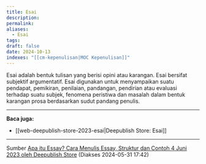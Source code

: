 ```yaml
---
title: Esai
description: 
permalink: 
aliases:
  - Esai
tags: 
draft: false
date: 2024-10-13
indexes: "[[cm-kepenulisan|MOC Kepenulisan]]"
---
```

Esai adalah bentuk tulisan yang berisi opini atau karangan. Esai bersifat subjektif argumentatif. Esai digunakan untuk menyampaikan suatu pendapat, pemikiran, penilaian, pandangan, pendirian atau evaluasi terhadap suatu subjek, fenomena peristiwa dan masalah dalam bentuk karangan prosa berdasarkan sudut pandang penulis.



---
**Baca juga:**
- [[web-deepublish-store-2023-esai|Deepublish Store: Esai]]


---
Sumber [Apa itu Essay? Cara Menulis Essay, Struktur dan Contoh 4 Juni 2023 oleh Deepublish Store](https://deepublishstore.com/blog/cara-menulis-essay/) (Diakses 2024-05-31 17:42)